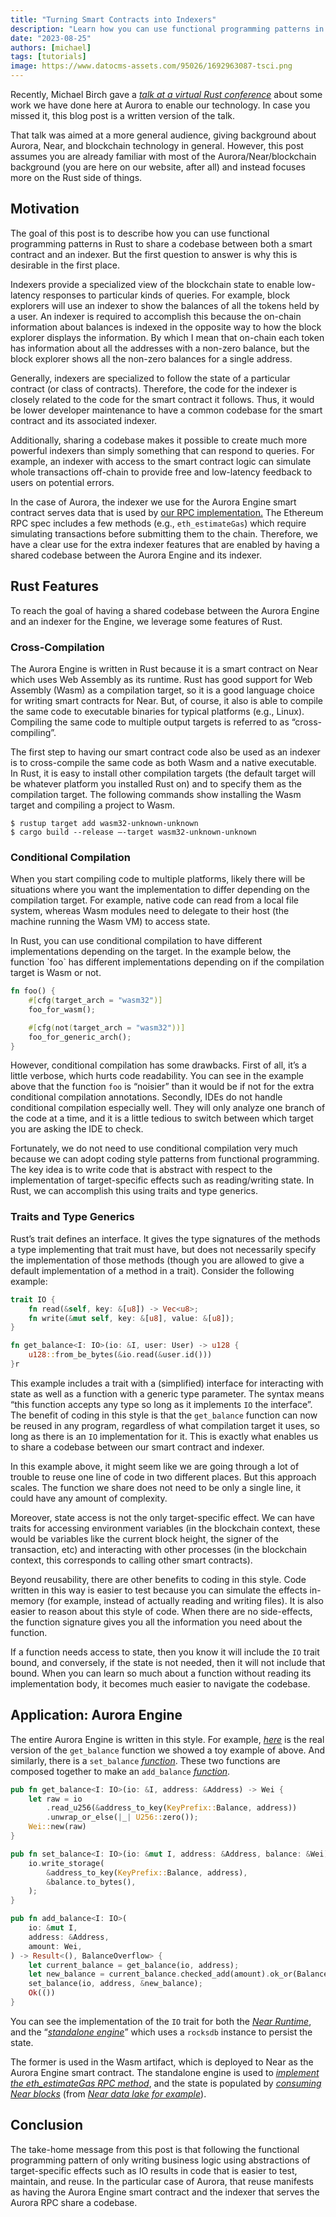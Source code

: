 ```yaml
---
title: "Turning Smart Contracts into Indexers"
description: "Learn how you can use functional programming patterns in Rust to share a codebase between both a smart contract and an indexer, and how cross-compilation can benefit your project"
date: "2023-08-25"
authors: [michael]
tags: [tutorials]
image: https://www.datocms-assets.com/95026/1692963087-tsci.png
---
```

Recently, Michael Birch gave a [*talk at a virtual Rust conference*](https://www.conf42.com/Rustlang\_2023\_Michael_Birch_smart_contracts_indexers_crosscompilation) about some work we have done here at Aurora to enable our technology. In case you missed it, this blog post is a written version of the talk.

That talk was aimed at a more general audience, giving background about Aurora, Near, and blockchain technology in general. However, this post assumes you are already familiar with most of the Aurora/Near/blockchain background (you are here on our website, after all) and instead focuses more on the Rust side of things.

<!-- truncate -->

## Motivation

The goal of this post is to describe how you can use functional programming patterns in Rust to share a codebase between both a smart contract and an indexer. But the first question to answer is why this is desirable in the first place.

Indexers provide a specialized view of the blockchain state to enable low-latency responses to particular kinds of queries. For example, block explorers will use an indexer to show the balances of all the tokens held by a user. An indexer is required to accomplish this because the on-chain information about balances is indexed in the opposite way to how the block explorer displays the information. By which I mean that on-chain each token has information about all the addresses with a non-zero balance, but the block explorer shows all the non-zero balances for a single address.

Generally, indexers are specialized to follow the state of a particular contract (or class of contracts). Therefore, the code for the indexer is closely related to the code for the smart contract it follows. Thus, it would be lower developer maintenance to have a common codebase for the smart contract and its associated indexer.

Additionally, sharing a codebase makes it possible to create much more powerful indexers than simply something that can respond to queries. For example, an indexer with access to the smart contract logic can simulate whole transactions off-chain to provide free and low-latency feedback to users on potential errors.

In the case of Aurora, the indexer we use for the Aurora Engine smart contract serves data that is used by [our RPC implementation.](/blog/spinning-up-your-own-aurora-node) The Ethereum RPC spec includes a few methods (e.g., `eth_estimateGas`) which require simulating transactions before submitting them to the chain. Therefore, we have a clear use for the extra indexer features that are enabled by having a shared codebase between the Aurora Engine and its indexer.

## Rust Features

To reach the goal of having a shared codebase between the Aurora Engine and an indexer for the Engine, we leverage some features of Rust.

### Cross-Compilation

The Aurora Engine is written in Rust because it is a smart contract on Near which uses Web Assembly as its runtime. Rust has good support for Web Assembly (Wasm) as a compilation target, so it is a good language choice for writing smart contracts for Near. But, of course, it also is able to compile the same code to executable binaries for typical platforms (e.g., Linux). Compiling the same code to multiple output targets is referred to as “cross-compiling”.

The first step to having our smart contract code also be used as an indexer is to cross-compile the same code as both Wasm and a native executable. In Rust, it is easy to install other compilation targets (the default target will be whatever platform you installed Rust on) and to specify them as the compilation target. The following commands show installing the Wasm target and compiling a project to Wasm.

```shell
$ rustup target add wasm32-unknown-unknown
$ cargo build --release –-target wasm32-unknown-unknown
```

### Conditional Compilation

When you start compiling code to multiple platforms, likely there will be situations where you want the implementation to differ depending on the compilation target. For example, native code can read from a local file system, whereas Wasm modules need to delegate to their host (the machine running the Wasm VM) to access state.

In Rust, you can use conditional compilation to have different implementations depending on the target. In the example below, the function \`foo\` has different implementations depending on if the compilation target is Wasm or not.

```rust
fn foo() {
    #[cfg(target_arch = "wasm32")]
    foo_for_wasm();

    #[cfg(not(target_arch = "wasm32"))]
    foo_for_generic_arch();
}
```

However, conditional compilation has some drawbacks. First of all, it’s a little verbose, which hurts code readability. You can see in the example above that the function `foo` is “noisier” than it would be if not for the extra conditional compilation annotations. Secondly, IDEs do not handle conditional compilation especially well. They will only analyze one branch of the code at a time, and it is a little tedious to switch between which target you are asking the IDE to check.

Fortunately, we do not need to use conditional compilation very much because we can adopt coding style patterns from functional programming. The key idea is to write code that is abstract with respect to the implementation of target-specific effects such as reading/writing state. In Rust, we can accomplish this using traits and type generics.

### Traits and Type Generics

Rust’s trait defines an interface. It gives the type signatures of the methods a type implementing that trait must have, but does not necessarily specify the implementation of those methods (though you are allowed to give a default implementation of a method in a trait). Consider the following example:

```rust
trait IO {
    fn read(&self, key: &[u8]) -> Vec<u8>;
    fn write(&mut self, key: &[u8], value: &[u8]);
}

fn get_balance<I: IO>(io: &I, user: User) -> u128 {
    u128::from_be_bytes(&io.read(&user.id()))
}r
```

This example includes a trait with a (simplified) interface for interacting with state as well as a function with a generic type parameter. The syntax means “this function accepts any type so long as it implements `IO` the interface”. The benefit of coding in this style is that the `get_balance` function can now be reused in any program, regardless of what compilation target it uses, so long as there is an `IO` implementation for it. This is exactly what enables us to share a codebase between our smart contract and indexer.

In this example above, it might seem like we are going through a lot of trouble to reuse one line of code in two different places. But this approach scales. The function we share does not need to be only a single line, it could have any amount of complexity.

Moreover, state access is not the only target-specific effect. We can have traits for accessing environment variables (in the blockchain context, these would be variables like the current block height, the signer of the transaction, etc) and interacting with other processes (in the blockchain context, this corresponds to calling other smart contracts).

Beyond reusability, there are other benefits to coding in this style. Code written in this way is easier to test because you can simulate the effects in-memory (for example, instead of actually reading and writing files). It is also easier to reason about this style of code. When there are no side-effects, the function signature gives you all the information you need about the function.

If a function needs access to state, then you know it will include the `IO` trait bound, and conversely, if the state is not needed, then it will not include that bound. When you can learn so much about a function without reading its implementation body, it becomes much easier to navigate the codebase.

## Application: Aurora Engine

The entire Aurora Engine is written in this style. For example, [*here*](https://github.com/aurora-is-near/aurora-engine/blob/2.10.2/engine/src/engine.rs#L1280) is the real version of the `get_balance` function we showed a toy example of above. And similarly, there is a `set_balance` [*function*](https://github.com/aurora-is-near/aurora-engine/blob/2.10.2/engine/src/engine.rs#L1269). These two functions are composed together to make an `add_balance` [*function*](https://github.com/aurora-is-near/aurora-engine/blob/2.10.2/engine/src/engine.rs#L1258).

```rust
pub fn get_balance<I: IO>(io: &I, address: &Address) -> Wei {
    let raw = io
        .read_u256(&address_to_key(KeyPrefix::Balance, address))
        .unwrap_or_else(|_| U256::zero());
    Wei::new(raw)
}

pub fn set_balance<I: IO>(io: &mut I, address: &Address, balance: &Wei) {
    io.write_storage(
        &address_to_key(KeyPrefix::Balance, address),
        &balance.to_bytes(),
    );
}

pub fn add_balance<I: IO>(
    io: &mut I,
    address: &Address,
    amount: Wei,
) -> Result<(), BalanceOverflow> {
    let current_balance = get_balance(io, address);
    let new_balance = current_balance.checked_add(amount).ok_or(BalanceOverflow)?;
    set_balance(io, address, &new_balance);
    Ok(())
}
```

You can see the implementation of the `IO` trait for both the [*Near Runtime*](https://github.com/aurora-is-near/aurora-engine/blob/2.10.2/engine-sdk/src/near_runtime.rs#L128), and the “[*standalone engine*](https://github.com/aurora-is-near/aurora-engine/blob/2.10.2/engine-standalone-storage/src/engine_state.rs#L82)” which uses a `rocksdb` instance to persist the state.

The former is used in the Wasm artifact, which is deployed to Near as the Aurora Engine smart contract. The standalone engine is used to [*implement the eth_estimateGas RPC method*](https://github.com/aurora-is-near/borealis-engine-lib/blob/v0.23.4/refiner-app/src/socket.rs#L129), and the state is populated by [*consuming Near blocks*](https://github.com/aurora-is-near/aurora-engine/blob/2.10.2/engine-standalone-storage/src/sync/mod.rs#L229) (from [*Near data lake for example*](https://github.com/aurora-is-near/borealis-engine-lib/tree/v0.23.4#near-data-lake)).

## Conclusion

The take-home message from this post is that following the functional programming pattern of only writing business logic using abstractions of target-specific effects such as IO results in code that is easier to test, maintain, and reuse. In the particular case of Aurora, that reuse manifests as having the Aurora Engine smart contract and the indexer that serves the Aurora RPC share a codebase.
